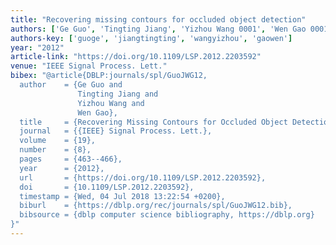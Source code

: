 ```yaml
---
title: "Recovering missing contours for occluded object detection"
authors: ['Ge Guo', 'Tingting Jiang', 'Yizhou Wang 0001', 'Wen Gao 0001']
authors-key: ['guoge', 'jiangtingting', 'wangyizhou', 'gaowen']
year: "2012"
article-link: "https://doi.org/10.1109/LSP.2012.2203592"
venue: "IEEE Signal Process. Lett."
bibex: "@article{DBLP:journals/spl/GuoJWG12,
  author    = {Ge Guo and
               Tingting Jiang and
               Yizhou Wang and
               Wen Gao},
  title     = {Recovering Missing Contours for Occluded Object Detection},
  journal   = {{IEEE} Signal Process. Lett.},
  volume    = {19},
  number    = {8},
  pages     = {463--466},
  year      = {2012},
  url       = {https://doi.org/10.1109/LSP.2012.2203592},
  doi       = {10.1109/LSP.2012.2203592},
  timestamp = {Wed, 04 Jul 2018 13:22:54 +0200},
  biburl    = {https://dblp.org/rec/journals/spl/GuoJWG12.bib},
  bibsource = {dblp computer science bibliography, https://dblp.org}
}"
---
```

